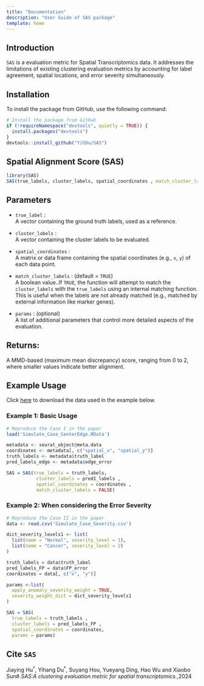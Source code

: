 ```yaml
---
title: "Documentation"
description: "User Guide of SAS package"
template: home
---
```


## Introduction

`SAS` is a evaluation metric for Spatial Transcriptomics data. It addresses the limitations of existing clustering evaluation metrics by accounting for label agreement, spatial
locations, and error severity simultaneously.

## Installation

To install the package from GitHub, use the following command:

```r
# Install the package from GitHub
if (!requireNamespace("devtools", quietly = TRUE)) {
  install.packages("devtools")
}
devtools::install_github("YihDu/SAS")
```

## Spatial Alignment Score (SAS)

```r
library(SAS)
SAS(true_labels, cluster_labels, spatial_coordinates , match_cluster_labels = TRUE , params = list)
```

## Parameters
- `true_label` :  
  A vector containing the ground truth labels, used as a reference.

- `cluster_labels` :   
  A vector containing the cluster labels to be evaluated.

- `spatial_coordinates` :   
  A matrix or data frame containing the spatial coordinates (e.g., `x`, `y`) of each data point.

- `match_cluster_labels` : (default =  `TRUE`)    
  A boolean value..If `TRUE`, the function  will attempt to match the `cluster_labels` with the `true_labels` using an internal matching function. This is useful when the labels are not already matched (e.g., matched by external information like marker genes).

- `params` : (optional)   
  A list of additional parameters that control more detailed aspects of the evaluation.

## Returns:
  A MMD-based (maximum mean discrepancy) score, ranging from 0 to 2, where smaller values indicate better alignment.

## Example Usage
Click [here](https://github.com/YihDu/SAS/tree/main/data-raw) to download the data used in the example below.

### Example 1: Basic Usage
```r
# Reproduce the Case I in the paper
load('Simulate_Case_CenterEdge.RData')

metadata <- seurat_object@meta.data
coordinates <- metadata[, c("spatial_x", "spatial_y")]
truth_labels <- metadata$truth_label
pred_labels_edge <- metadata$edge_error

SAS = SAS(true_labels = truth_labels, 
           cluster_labels = pred1_labels , 
           spatial_coordinates = coordinates , 
           match_cluster_labels = FALSE)
```

### Example 2: When considering the Error Severity
```r
# Reproduce the Case II in the paper
data <- read.csv('Simulate_Case_Severity.csv')

dict_severity_levels1 <- list(
  list(name = "Normal", severity_level = 1),
  list(name = "Cancer", severity_level = 2)
)

truth_labels = data$truth_label
pred_labels_FP = data$FP_error
coordinates = data[, c("x", "y")]

params <-list(
  apply_anomaly_severity_weight = TRUE,
  severity_weight_dict = dict_severity_levels1
)

SAS = SAS(
  true_labels = truth_labels , 
  cluster_labels = pred_labels_FP , 
  spatial_coordinates = coordinates,
  params = params)
```

## Cite `SAS`
Jiaying Hu<sup>†</sup>, Yihang Du<sup>†</sup>, Suyang Hou, Yueyang Ding, Hao Wu and Xiaobo Sun&#35;.*SAS:A clustering evaluation metric for spatial transcriptomics.*,2024







